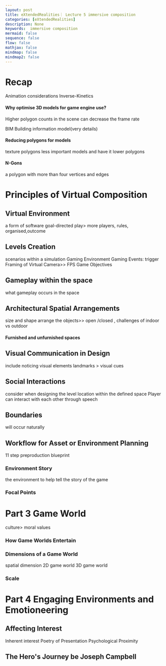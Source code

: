 ```yaml
---
layout: post
title: eXtendedRealities｜ Lecture 5 immersive composition
categories: [eXtendedRealities]
description: None
keywords:  immersive composition
mermaid: false
sequence: false
flow: false
mathjax: false
mindmap: false
mindmap2: false
---
```

# Recap
Animation considerations
Inverse-Kinetics
#### Why optimise 3D models for game engine use?
Higher polygon counts in the scene can decrease the frame rate

BIM Building information model(very details)
#### Reducing polygons for models
texture
polygons
less important models and have it lower polygons
#### N-Gons
a polygon with more than four vertices and edges
# Principles of Virtual Composition
## Virtual Environment
a form of software
goal-directed play> more players, rules, organised,outcome
## Levels Creation
scenarios within a simulation
Gaming Environment 
Gaming Events: trigger
Framing of Virtual Camera>> FPS
Game Objectives
## Gameplay within the space
what gameplay occurs in the space
## Architectural Spatial Arrangements
size and shape
arrange the objects>> open /closed , challenges of indoor vs outdoor
#### Furnished and unfurnished spaces
## Visual Communication in Design
include noticing visual elements
landmarks > visual cues
## Social Interactions
consider when designing the level
location within the defined space
Player can interact with each other through speech
## Boundaries
will occur naturally
## Workflow for Asset or Environment Planning
11 step preproduction blueprint
### Environment Story
the environment to help tell the story of the game
### Focal Points
# Part 3 Game World
culture> moral values
### How Game Worlds Entertain
### Dimensions of a Game World
spatial dimension
2D game world
3D game world
### Scale
# Part 4 Engaging Environments and Emotioneering
## Affecting Interest
Inherent interest
Poetry of Presentation
Psychological Proximity

## The Hero's Journey be Joseph Campbell
